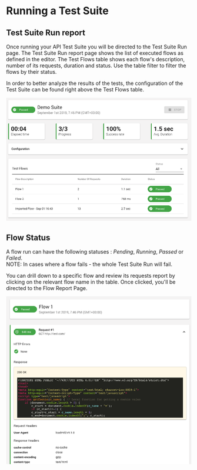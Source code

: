 # Running a Test Suite

## Test Suite Run report

Once running your API Test Suite you will be directed to the Test Suite Run page. The Test Suite Run report page shows the list of executed flows as defined in the editor. The Test Flows table shows each flow's description, number of its requests, duration and status. Use the table filter to filter the flows by their status.

In order to better analyze the results of the tests, the configuration of the Test Suite can be found right above the Test Flows table.

![Test Suite Run report](../.gitbook/assets/image%20%2837%29.png)

## Flow Status

A flow run can have the following statuses : _Pending_, _Running_, _Passed_ or _Failed_.   
NOTE: In cases where a flow fails - the whole Test Suite Run will fail.

You can drill down to a specific flow and review its requests report by clicking on the relevant flow name in the table. Once clicked, you'll be directed to the Flow Report Page. 

![Test Suite Flow run report page](../.gitbook/assets/screen-shot-2019-09-23-at-12.05.58-pm.png)



